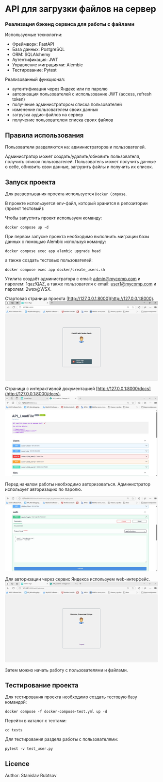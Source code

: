 # API для загрузки файлов на сервер
### Реализация бэкенд сервиса для работы с файлами

Используемые технологии:
- Фреймворк: FastAPI
- База данных: PostgreSQL
- ORM: SQLAlchemy
- Аутентификация: JWT
- Управление миграциями: Alembic
- Тестирование: Pytest

Реализованный функционал:
- аутентификация через Яндекс или по паролю
- авторизация пользователей с использование JWT (access, refresh token)
- получение администратором списка пользователей
- изменение пользователем своих данных
- загрузка аудио-файлов на сервер
- получение пользователем списка своих файлов

## Правила использования

Пользователи разделяются  на: администраторов и пользователей.

Администратор может создать/удалить/обновить пользователя, получить список пользователей.
Пользователь может получить данные о себе, обновить свои данные, загрузить файлы и получить их список.

## Запуск проекта

Для развертывания проекта используется `Docker Compose`.

В проекте используется env-файл, который хранится в репозитории (проект тестовый):

Чтобы запустить проект используем команду:
```
docker compose up -d
```

При первом запуске проекта необходимо выполнить миграции базы данных с помощью Alembic используя команду:

```
docker compose exec app alembic upgrade head
```
а также создать тестовых пользователей:
```
docker compose exec app docker/create_users.sh
```
Утилита создаёт администратора с email: admin@mycomp.com и паролем: 1qaz!QAZ,
а также пользователя с email: user1@mycomp.com и паролем: 2wsx@WSX.


Стартовая страница проекта [http://127.0.0.1:8000](http://127.0.0.1:8000).
![Стартовая страница проекта](readme_img/start.jpg)

Страница с интерактивной документацией [http://127.0.0.1:8000/docs](http://127.0.0.1:8000/docs).
![страница c документацией проекта](readme_img/start_api.jpg)

Перед началом работы необходимо авторизоваться.
Администратор использует авторизацию по паролю. 

![Авторизация администратора](readme_img/Authorize.jpg)

Для авторизации через сервис Яндекса используем web-интерфейс.
![Авторизация Яндекс](readme_img/Authorize_1.jpg)

Затем можно начать работу с пользователями и файлами. 


## Тестирование проекта

Для тестирования проекта необходимо создать тестовую базу командой:
```
docker compose -f docker-compose-test.yml up -d
```

Перейти в каталог с тестами:
```
cd tests
```

Для тестирования раздела работы с пользователями:
```
pytest -v test_user.py
```


## Licence

Author: Stanislav Rubtsov